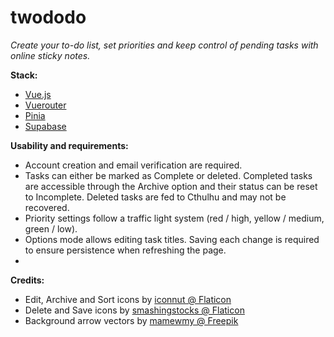 # twododo

<i>Create your to-do list, set priorities and keep control of pending tasks with online sticky notes.</i>

<b>Stack:</b>

<ul>
<li><a href="https://vuejs.org/">Vue.js</a></li>
<li><a href="https://router.vuejs.org/">Vuerouter</a></li>
<li><a href="https://pinia.vuejs.org/">Pinia</a></li>
<li><a href="https://app.supabase.com">Supabase</a></li>
</ul>

<b>Usability and requirements:</b>

<ul>
        <li>Account creation and email verification are required.</li>
        <li>Tasks can either be marked as Complete or deleted. Completed tasks are accessible through the Archive option and their status can be reset to Incomplete. Deleted tasks are fed to Cthulhu and may not be recovered.</li>
        <li>Priority settings follow a traffic light system (red / high, yellow / medium, green / low).</li>
        <li>Options mode allows editing task titles. Saving each change is required to ensure persistence when refreshing the page.</li>
        <li></li>
</ul>

<b>Credits:</b>

<ul>
<li>Edit, Archive and Sort icons by <a href="https://www.flaticon.com/free-icons/pencil" title="pencil icons">iconnut @ Flaticon</a></li>
<li>Delete and Save icons by <a href="https://www.flaticon.com/free-icons/floppy-disk" title="floppy disk icons">smashingstocks @ Flaticon</a></li>
<li>Background arrow vectors by <a href="https://www.freepik.com/free-vector/set-hand-drawn-black-arrow-sign-symbol-element-doodle-design_20338992.htm#query=doodle%20design&position=13&from_view=keyword">mamewmy @ Freepik</a></li>
</ul>
